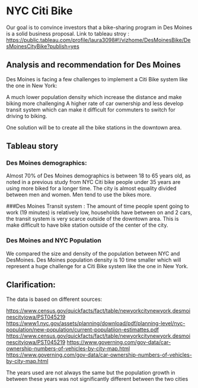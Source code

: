 # NYC Citi Bike

Our goal is to convince investors that a bike-sharing program in Des Moines is a solid business proposal.
Link to tableau stroy : https://public.tableau.com/profile/laura3098#!/vizhome/DesMoinesBike/DesMoinesCityBike?publish=yes

## Analysis and recommendation for Des Moines
Des Moines is facing a few challenges to implement a Citi Bike system like the one in New York:

A much lower population density which increase the distance and make biking more challenging
A higher rate of car ownership and less develop transit system which can make it difficult for commuters to switch for driving to biking.

One solution will be to create all the  bike stations in the downtown area. 

## Tableau story

### Des Moines demographics:
Almost 70% of Des Moines demographics is between 18 to 65 years old, as noted in a previous study from NYC Citi bike people under 35 years are using more biked for a longer time. 
The city is almost equality divided between men and women. Men tend to use the bikes more. 

###Des Moines Transit system :
The amount of time people spent going to work (19 minutes) is relatively low, households have between on and 2 cars, the transit system is very scarce outside of the downtown area. 
This is make difficult to have bike station outside of the center of the city. 

### Des Moines and NYC Population
We compared the size and density of the population between NYC and DesMoines. 
Des Moines population density is 10 time smaller which will represent a huge challenge for a Citi Bike system like the one in New York.

## Clarification:

The data is based on different sources:

https://www.census.gov/quickfacts/fact/table/newyorkcitynewyork,desmoinescityiowa/PST045219
https://www1.nyc.gov/assets/planning/download/pdf/planning-level/nyc-population/new-population/current-populatiion-estimattes.pdf
https://www.census.gov/quickfacts/fact/table/newyorkcitynewyork,desmoinescityiowa/PST045219
https://www.governing.com/gov-data/car-ownership-numbers-of-vehicles-by-city-map.html
https://www.governing.com/gov-data/car-ownership-numbers-of-vehicles-by-city-map.html

The years used are not always the same but the population growth in between these years was not significantly different between the two cities

